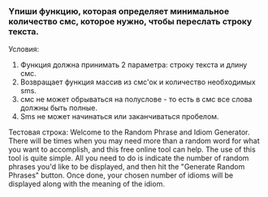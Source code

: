 ### Yпиши функцию, которая определяет минимальное количество смс, которое нужно, чтобы переслать строку текста. 

Условия:
1. Функция должна принимать 2 параметра: строку текста и длину смс.
2. Возвращает функция массив из смс'ок и количество необходимых sms.
3. смс не может обрываться на полуслове - то есть в смс все слова должны быть полные.
4. Sms не может начинаться или заканчиваться пробелом.

Тестовая строка:
Welcome to the Random Phrase and Idiom Generator. There will be times when you may need more than a random word for what you want to accomplish, and this free online tool can help. The use of this tool is quite simple. All you need to do is indicate the number of random phrases you'd like to be displayed, and then hit the "Generate Random Phrases" button. Once done, your chosen number of idioms will be displayed along with the meaning of the idiom.